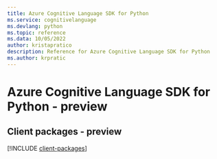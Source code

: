 ```yaml
---
title: Azure Cognitive Language SDK for Python
ms.service: cognitivelanguage
ms.devlang: python
ms.topic: reference
ms.data: 10/05/2022
author: kristapratico
description: Reference for Azure Cognitive Language SDK for Python
ms.author: krpratic
---
```

# Azure Cognitive Language SDK for Python - preview

## Client packages - preview
[!INCLUDE [client-packages](cognitive-language-client-index.md)]